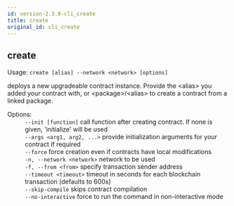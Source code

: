 ```yaml
---
id: version-2.3.0-cli_create
title: create
original_id: cli_create
---
```


<div class="cli-command"><h2 class="cli-title">create</h2><p class="cli-usage">Usage: <code>create [alias] --network &lt;network&gt; [options]</code></p><p>deploys a new upgradeable contract instance. Provide the &lt;alias&gt; you added your contract with, or &lt;package&gt;/&lt;alias&gt; to create a contract from a linked package.<br/></p><dl><dt><span>Options:</span></dt><dd><div><code>--init [function]</code> call function after creating contract. If none is given, &#x27;initialize&#x27; will be used</div><div><code>--args &lt;arg1, arg2, ...&gt;</code> provide initialization arguments for your contract if required</div><div><code>--force</code> force creation even if contracts have local modifications</div><div><code>-n, --network &lt;network&gt;</code> network to be used</div><div><code>-f, --from &lt;from&gt;</code> specify transaction sender address</div><div><code>--timeout &lt;timeout&gt;</code> timeout in seconds for each blockchain transaction (defaults to 600s)</div><div><code>--skip-compile</code> skips contract compilation</div><div><code>--no-interactive</code> force to run the command in non-interactive mode</div></dd></dl></div>
